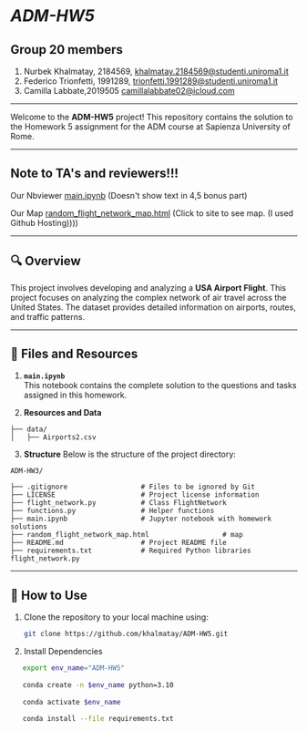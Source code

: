 # ***ADM-HW5***  

## Group 20 members
1. Nurbek Khalmatay, 2184569, khalmatay.2184569@studenti.uniroma1.it
2. Federico Trionfetti, 1991289, trionfetti.1991289@studenti.uniroma1.it
3. Camilla Labbate,2019505 camillalabbate02@icloud.com








---


Welcome to the **ADM-HW5** project! This repository contains the solution to the Homework 5 assignment for the ADM course at Sapienza University of Rome. 

---
## Note to TA's and reviewers!!!
Our Nbviewer [main.ipynb](https://nbviewer.org/github/khalmatay/ADM-HW5/blob/main/main.ipynb) (Doesn't show text in 4,5 bonus part)

Our Map [random_flight_network_map.html](https://khalmatay.github.io/) (Click to site to see map. (I used Github Hosting))))



---

## 🔍 **Overview**
This project involves developing and analyzing a **USA Airport Flight**. This project focuses on analyzing the complex network of air travel across the United States. The dataset provides detailed information on airports, routes, and traffic patterns.

--- 


## 📂 **Files and Resources**

1. **`main.ipynb`**  
   This notebook contains the complete solution to the questions and tasks assigned in this homework.  

2. **Resources and Data**  
```
├── data/
│   ├── Airports2.csv
```
3. **Structure**
Below is the structure of the project directory:

```plaintext
ADM-HW3/

├── .gitignore                  # Files to be ignored by Git
├── LICENSE                     # Project license information
├── flight_network.py           # Class FlightNetwork
├── functions.py                # Helper functions
├── main.ipynb                  # Jupyter notebook with homework solutions
├── random_flight_network_map.html                  # map
├── README.md                   # Project README file
├── requirements.txt            # Required Python libraries
flight_network.py
````

---

## 📖 **How to Use**

1. Clone the repository to your local machine using:  
   ```bash
   git clone https://github.com/khalmatay/ADM-HW5.git
   ```
   
2. Install Dependencies

```bash
   export env_name="ADM-HW5"
   
   conda create -n $env_name python=3.10
   
   conda activate $env_name
   
   conda install --file requirements.txt
```

